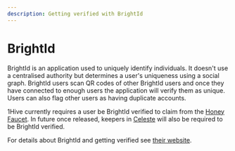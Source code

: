 ```yaml
---
description: Getting verified with BrightId
---
```


# BrightId

BrightId is an application used to uniquely identify individuals. It doesn't use a centralised authority but determines a user's uniqueness using a social graph. BrightId users scan QR codes of other BrightId users and once they have connected to enough users the application will verify them as unique. Users can also flag other users as having duplicate accounts.

1Hive currently requires a user be BrightId verified to claim from the [Honey Faucet](../projects/honey-faucet.md). In future once released, keepers in [Celeste](../projects/celeste.md) will also be required to be BrightId verified.

For details about BrightId and getting verified see [their website](https://www.brightid.org/).

